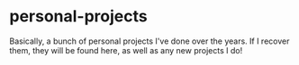 # personal-projects
Basically, a bunch of personal projects I've done over the years. If I recover them, they will be found here, as well as any new projects I do!
